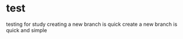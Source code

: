 # test
testing for study
c r e a t i n g   a   n e w   b r a n c h   i s   q u i c k  
 c r e a t e   a   n e w   b r a n c h   i s   q u i c k   a n d   s i m p l e  
 